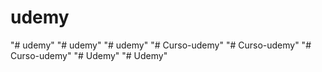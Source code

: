 # udemy
"# udemy" 
"# udemy" 
"# udemy" 
"# Curso-udemy" 
"# Curso-udemy" 
"# Curso-udemy" 
"# Udemy" 
"# Udemy" 
